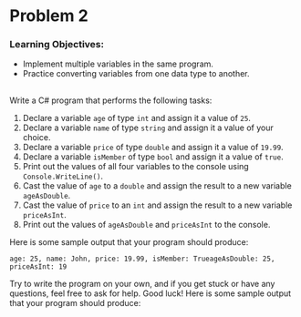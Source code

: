 # Problem 2
### Learning Objectives:

- Implement multiple variables in the same program.
- Practice converting variables from one data type to another.
##
Write a C# program that performs the following tasks:

1. Declare a variable `age` of type `int` and assign it a value of `25`.
1. Declare a variable `name` of type `string` and assign it a value of your choice.
1. Declare a variable `price` of type `double` and assign it a value of `19.99`.
1. Declare a variable `isMember` of type `bool` and assign it a value of `true`.
1. Print out the values of all four variables to the console using `Console.WriteLine()`.
1. Cast the value of `age` to a `double` and assign the result to a new variable `ageAsDouble`.
1. Cast the value of `price` to an `int` and assign the result to a new variable `priceAsInt`.
1. Print out the values of `ageAsDouble` and `priceAsInt` to the console.

Here is some sample output that your program should produce:

```
age: 25, name: John, price: 19.99, isMember: TrueageAsDouble: 25, priceAsInt: 19
```

Try to write the program on your own, and if you get stuck or have any questions, feel free to ask for help. Good luck! Here is some sample output that your program should produce:
